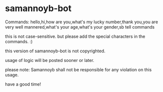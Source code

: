 # samannoyb-bot

Commands: hello,hi,how are you,what's my lucky number,thank you,you are very well mannered,what's your age,what's your gender,sb tell commands

this is not case-sensitive. but please add the special characters in the commands. :)

this version of samannoyb-bot is not copyrighted.

usage of logic will be posted sooner or later.


please note:  Samannoyb shall not be responsible for any violation on this usage.

 have a good time!
